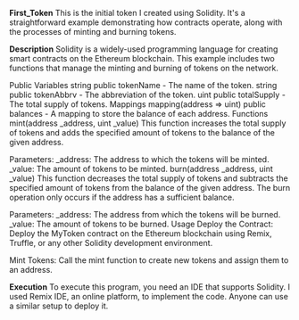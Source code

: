 **First_Token**
This is the initial token I created using Solidity. It's a straightforward example demonstrating how contracts operate, along with the processes of minting and burning tokens.

**Description**
Solidity is a widely-used programming language for creating smart contracts on the Ethereum blockchain. This example includes two functions that manage the minting and burning of tokens on the network.

Public Variables
string public tokenName - The name of the token.
string public tokenAbbrv - The abbreviation of the token.
uint public totalSupply - The total supply of tokens.
Mappings
mapping(address => uint) public balances - A mapping to store the balance of each address.
Functions
mint(address _address, uint _value)
This function increases the total supply of tokens and adds the specified amount of tokens to the balance of the given address.

Parameters:
_address: The address to which the tokens will be minted.
_value: The amount of tokens to be minted.
burn(address _address, uint _value)
This function decreases the total supply of tokens and subtracts the specified amount of tokens from the balance of the given address. The burn operation only occurs if the address has a sufficient balance.

Parameters:
_address: The address from which the tokens will be burned.
_value: The amount of tokens to be burned.
Usage
Deploy the Contract: Deploy the MyToken contract on the Ethereum blockchain using Remix, Truffle, or any other Solidity development environment.

Mint Tokens: Call the mint function to create new tokens and assign them to an address.

**Execution**
To execute this program, you need an IDE that supports Solidity. I used Remix IDE, an online platform, to implement the code. Anyone can use a similar setup to deploy it.
